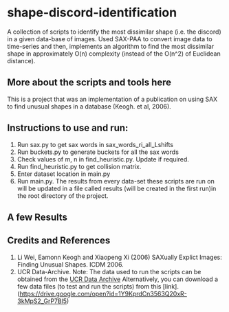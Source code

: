 # shape-discord-identification

A collection of scripts to identify the most dissimilar shape (i.e. the discord) in a given data-base of images. Used SAX-PAA to convert image data to time-series and then, implements an algorithm to find the most dissimilar shape in approximately O(n) complexity (instead of the O(n^2) of Euclidean distance).

## More about the scripts and tools here
This is a project that was an implementation of a publication on using SAX to find unusual shapes in a database (Keogh. et al, 2006).

## Instructions to use and run:

1. Run sax.py to get sax words in sax_words_ri_all_Lshifts <Enter data-set name as parameter>
2. Run buckets.py to generate buckets for all the sax words <OPTIONAL>
3. Check values of m, n in find_heuristic.py. Update if required. 
4. Run find_heuristic.py to get collision matrix. <Enter data-set name as command-line parameter>
5. Enter dataset location in main.py <Enter data-set name as command-line parameter>
6. Run main.py. The results from every data-set these scripts are run on will be updated in a file called results (will be created in the first run)in the root directory of the project.

## A few Results


## Credits and References

1. Li Wei, Eamonn Keogh and Xiaopeng Xi (2006) SAXually Explict Images: Finding Unusual Shapes. ICDM 2006.
2. UCR Data-Archive.
Note: The data used to run the scripts can be obtained from the [UCR Data Archive](https://www.cs.ucr.edu/~eamonn/time_series_data/UCR_TS_Archive_2015.zip)
Alternatively, you can download a few data files (to test and run the scripts) from this [link].(https://drive.google.com/open?id=1Y9KprdCn3563Q20xR-3kMpS2_GrP7Bl5)
